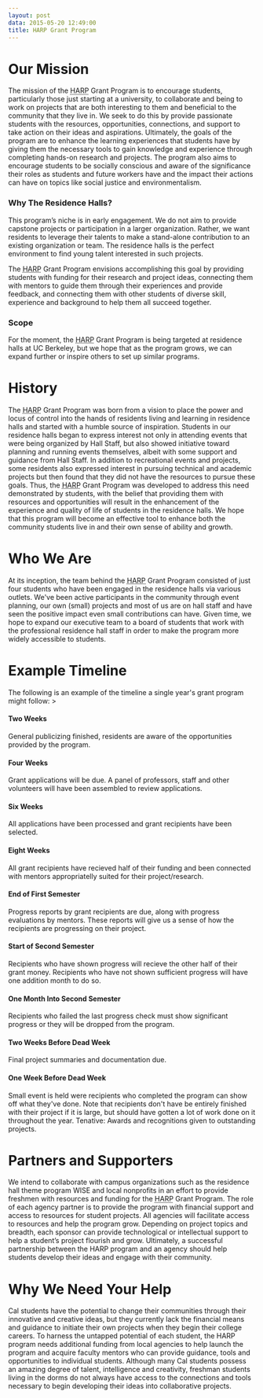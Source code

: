 ```yaml
---
layout: post
data: 2015-05-20 12:49:00
title: HARP Grant Program
---
```


<h1>Our Mission</h1>
The mission of the <abbr title="Hall Association Research and Project">HARP</abbr> Grant Program is to encourage students, particularly those just starting at a university, to collaborate and being to work on projects that are both interesting to them and beneficial to the community that they live in. We seek to do this by provide passionate students with the resources, opportunities, connections, and support to take action on their ideas and aspirations. Ultimately, the goals of the program are to enhance the learning experiences that students have by giving them the necessary tools to gain knowledge and experience through completing hands-on research and projects. The program also aims to encourage students to be socially conscious and aware of the significance their roles as students and future workers have and the impact their actions can have on topics like social justice and environmentalism.

<div class="message">
<h3>Why The Residence Halls?</h3>
This program’s niche is in early engagement. We do not aim to provide capstone projects or participation in a larger organization. Rather, we want residents to leverage their talents to make a stand-alone contribution to an existing organization or team. The residence halls is the perfect environment to find young talent interested in such projects.
</div>

The <abbr title="Hall Association Research and Project">HARP</abbr> Grant Program envisions accomplishing this goal by providing students with funding for their research and project ideas, connecting them with mentors to guide them through their experiences and provide feedback, and connecting them with other students of diverse skill, experience and background to help them all succeed together.

<div class="message"> 
<h3>Scope</h3>
For the moment, the <abbr title="Hall Association Research and Project">HARP</abbr> Grant Program is being targeted at residence halls at UC Berkeley, but we hope that as the program grows, we can expand further or inspire others to set up similar programs. 
</div>

<h1>History</h1>
The <abbr title="Hall Association Research and Project">HARP</abbr> Grant Program was born from a vision to place the power and locus of control into the hands of residents living and learning in residence halls and started with a humble source of inspiration. Students in our residence halls began to express interest not only in attending events that were being organized by Hall Staff, but also showed initiative toward planning and running events themselves, albeit with some support and guidance from Hall Staff. In addition to recreational events and projects, some residents also expressed interest in pursuing technical and academic projects but then found that they did not have the resources to pursue these goals. Thus, the <abbr title="Hall Association Research and Project">HARP</abbr> Grant Program was developed to address this need demonstrated by students, with the belief that providing them with resources and opportunities will result in the enhancement of the experience and quality of life of students in the residence halls. We hope that this program will become an effective tool to enhance both the community students live in and their own sense of ability and growth.

<h1>Who We Are</h1>
At its inception, the team behind the <abbr title="Hall Association Research and Project">HARP</abbr> Grant Program consisted of just four students who have been engaged in the residence halls via various outlets. We've been active participants in the community through event planning, our own (small) projects and most of us are on hall staff and have seen the positive impact even small contributions can have. Given time, we hope to expand our executive team to a board of students that work with the professional residence hall staff in order to make the program more widely accessible to students.

<h1>Example Timeline</h1>
The following is an example of the timeline a single year's grant program might follow:
><h4>Two Weeks</h4>
General publicizing finished, residents are aware of the opportunities provided by the program.
<h4>Four Weeks</h4>
Grant applications will be due. A panel of professors, staff and other volunteers will have been assembled to review applications. 
<h4>Six Weeks</h4>
All applications have been processed and grant recipients have been selected.
<h4>Eight Weeks</h4>
All grant recipients have recieved half of their funding and been connected with mentors appropriatelly suited for their project/research.
<h4>End of First Semester</h4>
Progress reports by grant recipients are due, along with progress evaluations by mentors. These reports will give us a sense of how the recipients are progressing on their project.
<h4>Start of Second Semester</h4>
Recipients who have shown progress will recieve the other half of their grant money. Recipients who have not shown sufficient progress will have one addition month to do so.
<h4>One Month Into Second Semester</h4>
Recipients who failed the last progress check must show significant progress or they will be dropped from the program.
<h4>Two Weeks Before Dead Week</h4>
Final project summaries and documentation due.
<h4>One Week Before Dead Week</h4>
Small event is held were recipients who completed the program can show off what they've done. Note that recipients don't have be entirely finished  with their project if it is large, but should have gotten a lot of work done on it throughout the year. Tenative: Awards and recognitions given to outstanding projects.

<h1>Partners and Supporters</h1>
We intend to collaborate with campus organizations such as the residence hall theme program <abrr title="Women in Science and Engineering">WISE</abrr> and local nonprofits in an effort to provide freshmen with resources and funding for the <abbr title="Hall Association Research and Project">HARP</abbr> Grant Program. The role of each agency partner is to provide the program with financial support and access to resources for student projects. All agencies will facilitate access to resources and help the program grow. Depending on project topics and breadth, each sponsor can provide technological or intellectual support to help a student’s project flourish and grow. Ultimately, a successful partnership between the HARP program and an agency should help students develop their ideas and engage with their community.

<h1>Why We Need Your Help</h1>
Cal students have the potential to change their communities through their innovative and creative ideas, but they currently lack the financial means and guidance to initiate their own projects when they begin their college careers. To harness the untapped potential of each student, the HARP program needs additional funding from local agencies to help launch the program and acquire faculty mentors who can provide guidance, tools and opportunities to individual students. Although many Cal students possess an amazing degree of talent, intelligence and creativity, freshman students living in the dorms do not always have access to the connections and tools necessary to begin developing their ideas into collaborative projects. 
